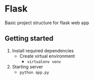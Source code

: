 # Flask
Basic project structure for flask web app
## Getting started
1. Install required dependencies
    * Create virtual environment
        - ```virtualenv venv```
2. Starting server
    * ```python app.py```